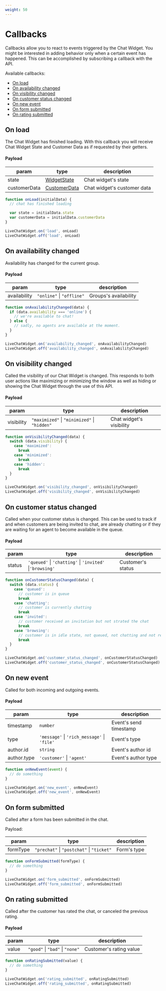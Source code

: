 ```yaml
---
weight: 50
---
```


# Callbacks

Callbacks allow you to react to events triggered by the Chat Widget.
You might be interested in adding behavior only when a certain event has happened.
This can be accomplished by subscribing a callback with the API.

Available callbacks:

- [On load](#load)
- [On availability changed](#availability-changed)
- [On visibility changed](#visibility-changed)
- [On customer status changed](#customer-status-changed)
- [On new event](#new-event)
- [On form submitted](#form-submitted)
- [On rating submitted](#rating-submitted)

## On load

The Chat Widget has finished loading.
With this callback you will receive Chat Widget State and Customer Data as if requested by their getters.

#### Payload

| param        | type                               | description                 |
| ------------ | ---------------------------------- | --------------------------- |
| state        | [WidgetState](#get-state)          | Chat widget's state         |
| customerData | [CustomerData](#get-customer-data) | Chat widget's customer data |

```js
function onLoad(initialData) {
  // chat has finished loading

  var state = initialData.state
  var customerData = initialData.customerData
}

LiveChatWidget.on('load', onLoad)
LiveChatWidget.off('load', onLoad)
```

## On availability changed

Availability has changed for the current group.

#### Payload

| param        | type                      | description           |
| ------------ | ------------------------- | --------------------- |
| availability | `"online"` \| `"offline"` | Groups's availability |

```js
function onAvailabilityChanged(data) {
  if (data.availability === 'online') {
    // we're available to chat!
  } else {
    // sadly, no agents are available at the moment.
  }
}

LiveChatWidget.on('availability_changed', onAvailabilityChanged)
LiveChatWidget.off('availability_changed', onAvailabilityChanged)
```

## On visibility changed

Called the visibility of our Chat Widget is changed.
This responds to both user actions like maximizing or minimizing the window as well as hiding or showing the Chat Widget through the use of this API.

#### Payload

| param      | type                                         | description              |
| ---------- | -------------------------------------------- | ------------------------ |
| visibility | `"maximized"` \| `"minimized"` \| `"hidden"` | Chat widget's visibility |

```js
function onVisibilityChanged(data) {
  switch (data.visibility) {
    case 'maximized':
      break
    case 'minimized':
      break
    case 'hidden':
      break
  }
}

LiveChatWidget.on('visibility_changed', onVisibilityChanged)
LiveChatWidget.off('visibility_changed', onVisibilityChanged)
```

## On customer status changed

Called when your customer status is changed.
This can be used to track if and when customers are being invited to chat, are already chatting or if they are waiting for an agent to become available in the queue.

#### Payload

| param  | type                                                     | description       |
| ------ | -------------------------------------------------------- | ----------------- |
| status | `'queued'` \| `'chatting'` \| `'invited'` \|`'browsing'` | Customer's status |

```js
function onCustomerStatusChanged(data) {
  switch (data.status) {
    case 'queued':
      // customer is in queue
      break
    case 'chatting':
      // customer is currently chatting
      break
    case 'invited':
      // customer received an invitation but not strated the chat
      break
    case 'browsing':
      // customer is in idle state, not queued, not chatting and not received an invitation
      break
  }
}

LiveChatWidget.on('customer_status_changed', onCustomerStatusChanged)
LiveChatWidget.off('customer_status_changed', onCustomerStatusChanged)
```

## On new event

Called for both incoming and outgoing events.

#### Payload

| param       | type                                        | description            |
| ----------- | ------------------------------------------- | ---------------------- |
| timestamp   | `number`                                    | Event's send timestamp |
| type        | `'message'` \| `'rich_message'` \| `'file'` | Event's type           |
| author.id   | `string`                                    | Event's author id      |
| author.type | `'customer'` \| `'agent'`                   | Event's author type    |

```js
function onNewEvent(event) {
  // do something
}

LiveChatWidget.on('new_event', onNewEvent)
LiveChatWidget.off('new_event', onNewEvent)
```

## On form submitted

Called after a form has been submitted in the chat.

Payload:

| param    | type                                      | description |
| -------- | ----------------------------------------- | ----------- |
| formType | `"prechat"` \| `"postchat"` \| `"ticket"` | Form's type |

```js
function onFormSubmitted(formType) {
  // do something
}

LiveChatWidget.on('form_submitted', onFormSubmitted)
LiveChatWidget.off('form_submitted', onFormSubmitted)
```

## On rating submitted

Called after the customer has rated the chat, or canceled the previous rating.

#### Payload

| param | type                            | description             |
| ----- | ------------------------------- | ----------------------- |
| value | `"good"` \| `"bad"` \| `"none"` | Customer's rating value |

```js
function onRatingSubmitted(value) {
  // do something
}

LiveChatWidget.on('rating_submitted', onRatingSubmitted)
LiveChatWidget.off('rating_submitted', onRatingSubmitted)
```
